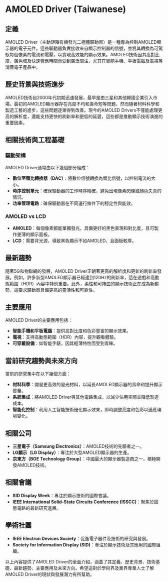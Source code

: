 # AMOLED Driver (Taiwanese)

## 定義

AMOLED Driver（主動矩陣有機發光二極體驅動器）是一種專為控制AMOLED顯示器的電子元件。這些驅動器負責接收來自顯示控制器的信號，並將其轉換為可駕馭每個像素的電流和電壓，以實現高效能的顯示效果。AMOLED技術因其高對比度、廣色域及快速響應時間而受到廣泛關注，尤其在智能手機、平板電腦及電視等消費電子產品中。

## 歷史背景與技術進步

AMOLED技術自2000年代初期迅速發展，最早是由三星和其他韓國企業引入市場。最初的AMOLED顯示器存在亮度不均和壽命短等問題，然而隨著材料科學和製造工藝的進步，這些問題逐漸得到改善。現今的AMOLED Drivers不僅能處理更高的解析度，還能支持更快的刷新率和更低的延遲，這些都是推動顯示技術演進的重要因素。

## 相關技術與工程基礎

### 驅動架構

AMOLED Driver通常由以下幾個部分組成：
- **數位至類比轉換器（DAC）**：將數位信號轉換為類比信號，以控制電流的大小。
- **時序控制單元**：確保驅動器的工作時序精確，避免出現像素閃爍或顏色失真的情況。
- **功率管理電路**：確保驅動器在不同運行條件下的穩定性與能效。

### AMOLED vs LCD

- **AMOLED**：每個像素都能單獨發光，具備更好的黑色表現和對比度，且可製作更薄的顯示面板。
- **LCD**：需要背光源，導致黑色顯示不如AMOLED，且面板較厚。

## 最新趨勢

隨著5G和物聯網的發展，AMOLED Driver正朝著更高的解析度和更新的刷新率發展。例如，許多新型AMOLED顯示器已經達到120Hz的刷新率，這在遊戲和高動態範圍（HDR）內容中特別重要。此外，柔性和可捲曲的顯示技術正在成為新趨勢，這要求驅動器具備更高的靈活性和可靠性。

## 主要應用

AMOLED Driver的主要應用包括：
- **智能手機和平板電腦**：提供高對比度和色彩豐富的顯示效果。
- **電視**：支持高動態範圍（HDR）內容，提升觀看體驗。
- **可穿戴設備**：如智能手錶，因其輕薄特性而受到青睞。

## 當前研究趨勢與未來方向

當前的研究集中在以下幾個方面：
- **材料科學**：開發更高效的發光材料，以延長AMOLED顯示器的壽命和提升顯示質量。
- **系統集成**：將AMOLED Driver與其他電路集成，以減少佔用空間並降低製造成本。
- **智能化控制**：利用人工智能技術優化顯示效果，即時調整亮度和色彩以適應環境變化。

## 相關公司

- **三星電子（Samsung Electronics）**：AMOLED技術的先驅者之一。
- **LG顯示（LG Display）**：專注於大型AMOLED顯示器的生產。
- **京東方（BOE Technology Group）**：中國最大的顯示器製造商之一，積極開發AMOLED技術。

## 相關會議

- **SID Display Week**：專注於顯示技術的國際會議。
- **IEEE International Solid-State Circuits Conference (ISSCC)**：聚焦於固態電路的最新研究進展。

## 學術社團

- **IEEE Electron Devices Society**：促進電子器件及技術的研究與發展。
- **Society for Information Display (SID)**：專注於顯示技術及其應用的國際組織。

以上內容提供了AMOLED Driver的全面介紹，涵蓋了其定義、歷史背景、技術基礎、最新趨勢、主要應用及未來方向。希望這對於學術界及業界專業人士了解AMOLED Driver的現狀與發展潛力有所幫助。